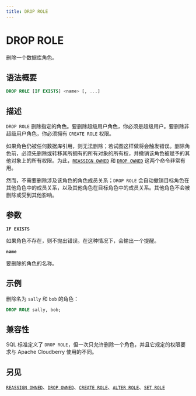 ```yaml
---
title: DROP ROLE
---
```


# DROP ROLE

删除一个数据库角色。

## 语法概要

```sql
DROP ROLE [IF EXISTS] <name> [, ...]
```

## 描述

`DROP ROLE` 删除指定的角色。要删除超级用户角色，你必须是超级用户。要删除非超级用户角色，你必须拥有 `CREATE ROLE` 权限。

如果角色仍被任何数据库引用，则无法删除；若试图这样做将会触发错误。删除角色前，必须先删除或转移其所拥有的所有对象的所有权，并撤销该角色被赋予的其他对象上的所有权限。为此，[`REASSIGN OWNED`](https://github.com/cloudberrydb/cloudberrydb-site/blob/cbdb-doc-validation/docs/sql-stmts/reassign-owned.md) 和 [`DROP OWNED`](https://github.com/cloudberrydb/cloudberrydb-site/blob/cbdb-doc-validation/docs/sql-stmts/drop-owned.md) 这两个命令非常有用。

然而，不需要删除涉及该角色的角色成员关系；`DROP ROLE` 会自动撤销目标角色在其他角色中的成员关系，以及其他角色在目标角色中的成员关系。其他角色不会被删除或受到其他影响。

## 参数

**`IF EXISTS`**

如果角色不存在，则不抛出错误。在这种情况下，会输出一个提醒。

**`name`**

要删除的角色的名称。

## 示例

删除名为 `sally` 和 `bob` 的角色：

```sql
DROP ROLE sally, bob;
```

## 兼容性

SQL 标准定义了 `DROP ROLE`，但一次只允许删除一个角色，并且它规定的权限要求与 Apache Cloudberry 使用的不同。

## 另见

[`REASSIGN OWNED`](https://github.com/cloudberrydb/cloudberrydb-site/blob/cbdb-doc-validation/docs/sql-stmts/reassign-owned.md)、[`DROP OWNED`](https://github.com/cloudberrydb/cloudberrydb-site/blob/cbdb-doc-validation/docs/sql-stmts/drop-owned.md)、[`CREATE ROLE`](https://github.com/cloudberrydb/cloudberrydb-site/blob/cbdb-doc-validation/docs/sql-stmts/create-role.md)、[`ALTER ROLE`](https://github.com/cloudberrydb/cloudberrydb-site/blob/cbdb-doc-validation/docs/sql-stmts/alter-role.md)、[`SET ROLE`](/i18n/zh/docusaurus-plugin-content-docs/current/sql-stmts/set-role.md)
